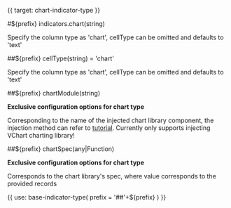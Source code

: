 {{ target: chart-indicator-type }}

#${prefix} indicators.chart(string)

Specify the column type as 'chart', cellType can be omitted and defaults to 'text'

##${prefix} cellType(string) = 'chart'

Specify the column type as 'chart', cellType can be omitted and defaults to 'text'

##${prefix} chartModule(string)

**Exclusive configuration options for chart type**

Corresponding to the name of the injected chart library component, the injection method can refer to [tutorial](/tutorials/cell_type/chart). Currently only supports injecting VChart charting library!

##${prefix} chartSpec(any|Function)

**Exclusive configuration options for chart type**

Corresponds to the chart library's spec, where value corresponds to the provided records

{{ use: base-indicator-type(
    prefix = '##'+${prefix}
) }}
